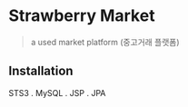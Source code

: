 ﻿# Strawberry Market
 > a used market platform (중고거래 플랫폼)

## Installation

STS3 . MySQL . JSP . JPA
